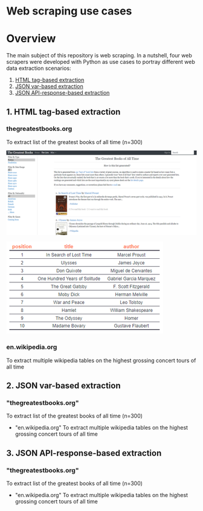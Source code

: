 # Web scraping use cases
# Overview

The main subject of this repository is web scraping. In a nutshell, four web scrapers were developed with Python as use cases to portray different web data extraction scenarios:
1. [HTML tag-based extraction](#1-html-tag-based-extraction)
2. [JSON var-based extraction](#2-json-var-based-extraction)
3. [JSON API-response-based extraction](#3-json-api-response-based-extraction)

## 1. HTML tag-based extraction
### thegreatestbooks.org
To extract list of the greatest books of all time (n=300)

![](https://github.com/IvoDSBarros/web-scraping-use-cases/blob/289dcf4a1c146182bb84335ecbeb0ed278f3943c/output/png/test_01.PNG)

![](https://github.com/IvoDSBarros/web-scraping-use-cases/blob/289dcf4a1c146182bb84335ecbeb0ed278f3943c/output/png/test_02.PNG)

### en.wikipedia.org
To extract multiple wikipedia tables on the highest grossing concert tours of all time



## 2. JSON var-based extraction
### "thegreatestbooks.org"
To extract list of the greatest books of all time (n=300)

+	"en.wikipedia.org"
To extract multiple wikipedia tables on the highest grossing concert tours of all time 

## 3. JSON API-response-based extraction
### "thegreatestbooks.org"
To extract list of the greatest books of all time (n=300)

+	"en.wikipedia.org"
To extract multiple wikipedia tables on the highest grossing concert tours of all time 

